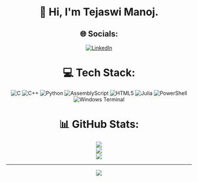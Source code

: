 <div align="center">

# 👋 Hi, I'm Tejaswi Manoj.

## 🌐 Socials:
[![LinkedIn](https://img.shields.io/badge/LinkedIn-%230077B5.svg?logo=linkedin&logoColor=white)](https://www.linkedin.com/in/tejaswi-manoj/) 

# 💻 Tech Stack:
![C](https://img.shields.io/badge/c-%2300599C.svg?style=for-the-badge&logo=c&logoColor=white) 
![C++](https://img.shields.io/badge/c++-%2300599C.svg?style=for-the-badge&logo=c%2B%2B&logoColor=white) 
![Python](https://img.shields.io/badge/python-3670A0?style=for-the-badge&logo=python&logoColor=ffdd54) 
![AssemblyScript](https://img.shields.io/badge/assembly%20script-%23000000.svg?style=for-the-badge&logo=assemblyscript&logoColor=white) 
![HTML5](https://img.shields.io/badge/html5-%23E34F26.svg?style=for-the-badge&logo=html5&logoColor=white) 
![Julia](https://img.shields.io/badge/-Julia-9558B2?style=for-the-badge&logo=julia&logoColor=white) 
![PowerShell](https://img.shields.io/badge/PowerShell-%235391FE.svg?style=for-the-badge&logo=powershell&logoColor=white) 
![Windows Terminal](https://img.shields.io/badge/Windows%20Terminal-%234D4D4D.svg?style=for-the-badge&logo=windows-terminal&logoColor=white)

# 📊 GitHub Stats:
![](https://github-readme-stats.vercel.app/api?username=tejaswi-manoj&theme=dark&hide_border=false&include_all_commits=true&count_private=true)<br/>
![](https://nirzak-streak-stats.vercel.app/?user=tejaswi-manoj&theme=dark&hide_border=false)<br/>
![](https://github-readme-stats.vercel.app/api/top-langs/?username=tejaswi-manoj&theme=dark&hide_border=false&include_all_commits=true&count_private=true&layout=compact)

---

[![](https://visitcount.itsvg.in/api?id=tejaswi-manoj&icon=0&color=0)](https://visitcount.itsvg.in)

</div>
